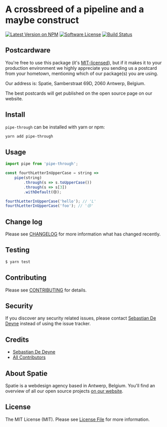 # A crossbreed of a pipeline and a maybe construct

[![Latest Version on NPM](https://img.shields.io/npm/v/pipe-through.svg?style=flat-square)](https://npmjs.com/package/pipe-through)
[![Software License](https://img.shields.io/badge/license-MIT-brightgreen.svg?style=flat-square)](LICENSE.md)
[![Build Status](https://img.shields.io/travis/spatie/pipe-through/master.svg?style=flat-square)](https://travis-ci.org/spatie/pipe-through)

## Postcardware

You're free to use this package (it's [MIT-licensed](LICENSE.md)), but if it makes it to your production environment we highly appreciate you sending us a postcard from your hometown, mentioning which of our package(s) you are using.

Our address is: Spatie, Samberstraat 69D, 2060 Antwerp, Belgium.

The best postcards will get published on the open source page on our website.

## Install

`pipe-through` can be installed with yarn or npm:

```bash
yarn add pipe-through
```

## Usage

```js
import pipe from 'pipe-through';

const fourthLetterInUpperCase = string =>
    pipe(string)
        .through(s => s.toUpperCase())
        .through(s => s[3])
        .withDefault(😢);

fourthLetterInUpperCase('hello'); // 'L'
fourthLetterInUpperCase('foo'); // '😢'
```

## Change log

Please see [CHANGELOG](CHANGELOG.md) for more information what has changed recently.

## Testing

``` bash
$ yarn test
```

## Contributing

Please see [CONTRIBUTING](CONTRIBUTING.md) for details.

## Security

If you discover any security related issues, please contact [Sebastian De Deyne](https://github.com/sebastiandedeyne) instead of using the issue tracker.

## Credits

- [Sebastian De Deyne](https://github.com/sebastiandedeyne)
- [All Contributors](../../contributors)

## About Spatie
Spatie is a webdesign agency based in Antwerp, Belgium. You'll find an overview of all our open source projects [on our website](https://spatie.be/opensource).

## License

The MIT License (MIT). Please see [License File](LICENSE.md) for more information.
